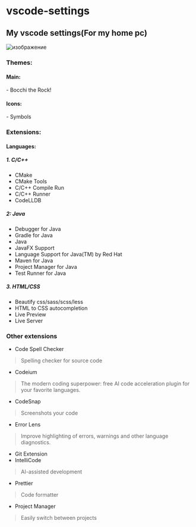 
# vscode-settings
## My vscode settings(For my home pc)

![изображение](https://github.com/user-attachments/assets/2e4d21f0-cc79-434e-9301-11d947c520db)

<h3>Themes:</h3>

<h4>Main:</h4>
- Bocchi the Rock!
<h4>Icons:</h4>
- Symbols

<h3>Extensions:</h3>

<h4>Languages:</h4>

<h5>1. C/C++</h5>

- CMake
- CMake Tools
- C/C++ Compile Run
- C/C++ Runner
- CodeLLDB

<h5>2: Java</h5>

- Debugger for Java
- Gradle for Java
- Java
- JavaFX Support
- Language Support for Java(TM) by Red Hat
- Maven for Java
- Project Manager for Java
- Test Runner for Java

<h5>3. HTML/CSS</h5>

- Beautify css/sass/scss/less
- HTML to CSS autocompletion
- Live Preview
- Live Server

<h3>Other extensions</h3>

- Code Spell Checker
> Spelling checker for source code
- Codeium
>The modern coding superpower: free AI code acceleration plugin for your favorite languages.
- CodeSnap
> Screenshots your code
- Error Lens
> Improve highlighting of errors, warnings and other language diagnostics.
- Git Extension
- IntelliCode
> AI-assisted development
- Prettier
> Code formatter
- Project Manager
> Easily switch between projects
